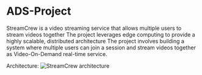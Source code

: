 # ADS-Project

StreamCrew is a video streaming service that allows multiple users to stream videos together
The project leverages edge computing to provide a highly scalable, distributed architecture
The project involves building a system where multiple users can join a session and stream videos together as Video-On-Demand real-time service.

Architecture:
![StreamCrew architecture](https://user-images.githubusercontent.com/21334871/235218056-fa7331b6-164c-4bfe-8746-845c95de32b1.jpeg)

